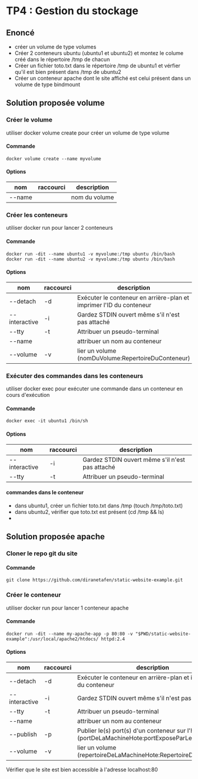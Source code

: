 # TP4 : Gestion du stockage

## Enoncé
- créer un volume de type volumes
- Créer 2 conteneurs ubuntu (ubuntu1 et ubuntu2) et montez le colume créé dans le répertoire /tmp de chacun
- Créer un fichier toto.txt dans le répertoire /tmp de ubuntu1 et vérfier qu'il est bien présent dans /tmp de ubuntu2
- Créer un conteneur apache dont le site affiché est celui présent dans un volume de type bindmount

## Solution proposée volume
### Créer le volume
utiliser docker volume create pour créer un volume de type volume
#### Commande
```shell
docker volume create --name myvolume
```
#### Options
| nom      | raccourci | description   |
|----------|-----------|---------------|
| --name   |           | nom du volume |

### Créer les conteneurs
utiliser docker run pour lancer 2 conteneurs
#### Commande
```shell
docker run -dit --name ubuntu1 -v myvolume:/tmp ubuntu /bin/bash
docker run -dit --name ubuntu2 -v myvolume:/tmp ubuntu /bin/bash
```
#### Options
| nom           | raccourci | description                                                         |
|---------------|-----------|---------------------------------------------------------------------|
| --detach      | -d        | Exécuter le conteneur en arrière-plan et imprimer l'ID du conteneur |
| --interactive | -i        | Gardez STDIN ouvert même s'il n'est pas attaché                     |
| --tty         | -t        | Attribuer un pseudo-terminal                                        |
| --name        |           | attribuer un nom au conteneur                                       |
| --volume      | -v        | lier un volume (nomDuVolume:RepertoireDuConteneur)                  |

### Exécuter des commandes dans les conteneurs
utiliser docker exec pour exécuter une commande dans un conteneur en cours d'exécution
#### Commande
```shell
docker exec -it ubuntu1 /bin/sh
```
#### Options
| nom           | raccourci | description                                     |
|---------------|-----------|-------------------------------------------------|
| --interactive | -i        | Gardez STDIN ouvert même s'il n'est pas attaché |
| --tty         | -t        | Attribuer un pseudo-terminal                    |

#### commandes dans le conteneur
- dans ubuntu1, créer un fichier toto.txt dans /tmp (touch /tmp/toto.txt)
- dans ubuntu2, vérifier que toto.txt est présent (cd /tmp && ls)
- 
## Solution proposée apache
### Cloner le repo git du site

#### Commande
```shell
git clone https://github.com/diranetafen/static-website-example.git
```

### Créer le conteneur
utiliser docker run pour lancer 1 conteneur apache
#### Commande
```shell
docker run -dit --name my-apache-app -p 80:80 -v "$PWD/static-website-example":/usr/local/apache2/htdocs/ httpd:2.4
```
#### Options
| nom           | raccourci | description                                                                                   |
|---------------|-----------|-----------------------------------------------------------------------------------------------|
| --detach      | -d        | Exécuter le conteneur en arrière-plan et imprimer l'ID du conteneur                           |
| --interactive | -i        | Gardez STDIN ouvert même s'il n'est pas attaché                                               |
| --tty         | -t        | Attribuer un pseudo-terminal                                                                  |
| --name        |           | attribuer un nom au conteneur                                                                 |
| --publish     | -p        | Publier le(s) port(s) d'un conteneur sur l'hôte (portDeLaMachineHote:portExposeParLeConteneur |
| --volume      | -v        | lier un volume (repertoireDeLaMachineHote:RepertoireDuConteneur)                              |

Vérifier que le site est bien accessible à l'adresse localhost:80